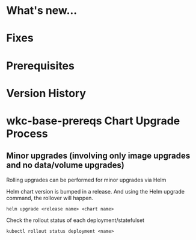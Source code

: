 # What's new...

# Fixes

# Prerequisites

# Version History

# wkc-base-prereqs Chart Upgrade Process

## Minor upgrades (involving only image upgrades and no data/volume upgrades)

Rolling upgrades can be performed for minor upgrades via Helm

Helm chart version is bumped in a release. And using the Helm upgrade command, the rollover will happen.

`helm upgrade <release name> <chart name>`

Check the rollout status of each deployment/statefulset

`kubectl rollout status deployment <name>`
